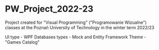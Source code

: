 # PW_Project_2022-23
Project created for "Visual Programming" ("Programowanie Wizualne") classes at the Poznań University of Technology in the winter term 2022/23

UI type - WPF
Databases types - Mock and Entity Framework
Theme - "Games Catalog"
